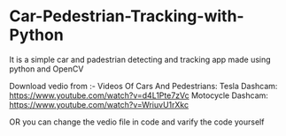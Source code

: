 # Car-Pedestrian-Tracking-with-Python
It is a simple car and padestrian detecting and tracking app made using python and OpenCV

Download vedio from :- 
Videos Of Cars And Pedestrians:
 Tesla Dashcam: https://www.youtube.com/watch?v=d4L1Pte7zVc
 Motocycle Dashcam: https://www.youtube.com/watch?v=WriuvU1rXkc
  
OR you can change the vedio file in code and varify the code yourself
